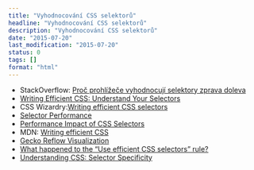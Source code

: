 ```yaml
---
title: "Vyhodnocování CSS selektorů"
headline: "Vyhodnocování CSS selektorů"
description: "Vyhodnocování CSS selektorů"
date: "2015-07-20"
last_modification: "2015-07-20"
status: 0
tags: []
format: "html"
---
```


<ul>
  <li>StackOverflow: <a href="http://stackoverflow.com/questions/5797014/why-do-browsers-match-css-selectors-from-right-to-left">Proč prohlížeče vyhodnocují selektory zprava doleva</a></li>
  
  <li><a href="http://thenextweb.com/2011/03/22/writing-efficient-css-understand-your-selectors/">Writing Efficient CSS: Understand Your Selectors</a></li>
  
  <li>CSS Wizardry:<a href="http://csswizardry.com/2011/09/writing-efficient-css-selectors/">Writing efficient CSS selectors</a></li>
  
  <li><a href="https://smacss.com/book/selectors">Selector Performance</a></li>
  
  <li><a href="http://www.stevesouders.com/blog/2009/03/10/performance-impact-of-css-selectors/">Performance Impact of CSS Selectors</a></li>
  
  <li>MDN: <a href="https://developer.mozilla.org/en-US/docs/Web/Guide/CSS/Writing_efficient_CSS">Writing efficient CSS</a></li>
  
  <li><a href="https://www.youtube.com/watch?v=ZTnIxIA5KGw">Gecko Reflow Visualization</a></li>
  
  <li><a href="http://stackoverflow.com/questions/25618138/what-happened-to-the-use-efficient-css-selectors-rule">What happened to the “Use efficient CSS selectors” rule?</a></li>
  
  <li><a href="https://medium.com/@dte/understanding-css-selector-specificity-a02238a02a59">Understanding CSS: Selector Specificity</a></li>
</ul>
